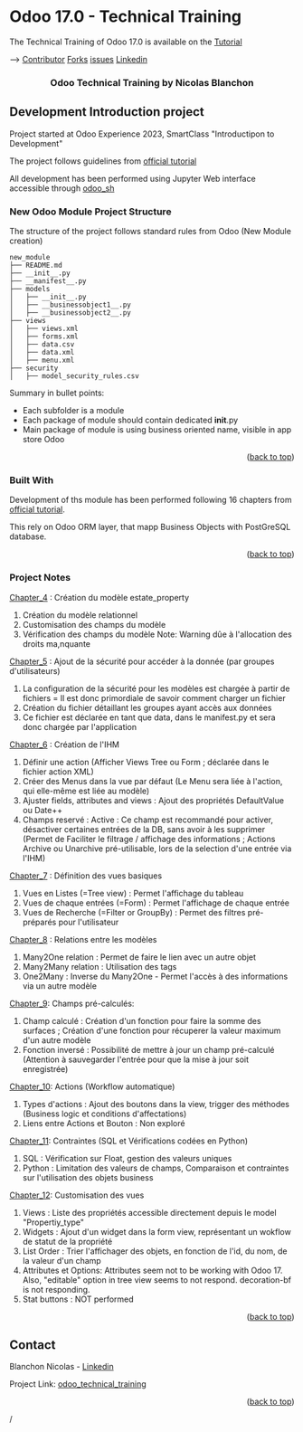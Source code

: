 # Odoo 17.0 - Technical Training

The Technical Training of Odoo 17.0 is available on the
[Tutorial](https://www.odoo.com/documentation/master/developer/howtos/rdtraining.html)

<a name="readme-top"></a>

-->
[Contributor](https://github.com/blanchonnicolas)
[Forks](https://github.com/odoo/technical-training)
[issues](https://github.com/odoo/technical-training/issues)
[Linkedin](https://www.linkedin.com/in/nicolas-blanchon)



<h3 align="center">Odoo Technical Training by Nicolas Blanchon</h3>

</div>

<!-- ABOUT THE PROJECT -->
## Development Introduction project

Project started at Odoo Experience 2023,  SmartClass "Introductipon to Development"

The project follows guidelines from [official tutorial](https://www.odoo.com/documentation/master/developer/howtos/rdtraining.html)

All development has been performed using Jupyter Web interface accessible through [odoo_sh](https://www.odoo.sh)

### New Odoo Module Project Structure 

The structure of the project follows standard rules from Odoo (New Module creation)

```
new_module
├── README.md
├── __init__.py
├── __manifest__.py
├── models
│   ├── __init__.py
│   ├── __businessobject1__.py
│   ├── __businessobject2__.py
├── views
│   ├── views.xml
│   ├── forms.xml
│   ├── data.csv
│   ├── data.xml
│   ├── menu.xml
├── security
│   ├── model_security_rules.csv
```

Summary in bullet points: 
 * Each subfolder is a module
 * Each package of module should contain dedicated __init__.py
 * Main package of module is using business oriented name, visible in app store Odoo
 

<p align="right">(<a href="#readme-top">back to top</a>)</p>


### Built With

Development of ths module has been performed following 16 chapters from [official tutorial](https://www.odoo.com/documentation/master/developer/howtos/rdtraining.html).

This rely on Odoo ORM layer, that mapp Business Objects with PostGreSQL database.

<p align="right">(<a href="#readme-top">back to top</a>)</p>

### Project Notes

[Chapter_4](https://www.odoo.com/documentation/master/developer/tutorials/getting_started/04_basicmodel.html#chapter-4-models-and-basic-fields) : Création du modèle estate_property
1. Création du modèle relationnel
2. Customisation des champs du modèle 
3. Vérification des champs du modèle 
Note: Warning dûe à l'allocation des droits ma,nquante

[Chapter_5](https://www.odoo.com/documentation/master/developer/tutorials/getting_started/05_securityintro.html#chapter-5-security-a-brief-introduction) :  Ajout de la sécurité pour accéder à la donnée (par groupes d'utilisateurs)
1. La configuration de la sécurité pour les modèles est chargée à partir de fichiers = Il est donc primordiale de savoir comment charger un fichier
2. Création du fichier détaillant les groupes ayant accès aux données
3. Ce fichier est déclarée en tant que data, dans le  manifest.py et sera donc chargée par l'application

[Chapter_6](https://www.odoo.com/documentation/master/developer/tutorials/getting_started/06_firstui.html#chapter-6-finally-some-ui-to-play-with)
: Création de l'IHM
1. Définir une action (Afficher Views Tree ou Form ; déclarée dans le fichier action XML)
2. Créer des Menus dans la vue par défaut (Le Menu sera liée à l'action, qui elle-même est liée au modèle)
3. Ajuster fields, attributes and views : Ajout des propriétés DefaultValue ou Date++
4. Champs reservé : Active : Ce champ est recommandé pour activer, désactiver certaines entrées de la DB, sans avoir à les supprimer (Permet de Faciliter le filtrage / affichage des informations ; Actions Archive ou Unarchive pré-utilisable, lors de la selection d'une entrée via l'IHM)

[Chapter_7](https://www.odoo.com/documentation/master/developer/tutorials/getting_started/07_basicviews.html#list) : Définition des vues basiques
1. Vues en Listes (=Tree view) : Permet l'affichage du tableau
2. Vues de chaque entrées (=Form) : Permet l'affichage de chaque entrée
3. Vues de Recherche (=Filter or GroupBy) : Permet des filtres pré-préparés pour l'utilisateur

[Chapter_8](https://www.odoo.com/documentation/master/developer/tutorials/getting_started/08_relations.html#chapter-8-relations-between-models) : Relations entre les modèles
1. Many2One relation : Permet de faire le lien avec un autre objet
2. Many2Many relation : Utilisation des tags
3. One2Many : Inverse du Many2One - Permet l'accès à des informations via un autre modèle

[Chapter_9](https://www.odoo.com/documentation/master/developer/tutorials/getting_started/09_compute_onchange.html#chapter-9-computed-fields-and-onchanges): Champs pré-calculés:
1. Champ calculé : Création d'un fonction pour faire la somme des surfaces ; Création d'une fonction pour récuperer la valeur maximum d'un autre modèle
2. Fonction inversé : Possibilité de mettre à jour un champ pré-calculé (Attention à sauvegarder l'entrée pour que la mise à jour soit enregistrée)

[Chapter_10](https://www.odoo.com/documentation/master/developer/tutorials/getting_started/10_actions.html#object-type): Actions (Workflow automatique)
1. Types d'actions : Ajout des boutons dans la view, trigger des méthodes (Business logic et conditions d'affectations)
2. Liens entre Actions et Bouton : Non exploré

[Chapter_11](https://www.odoo.com/documentation/master/developer/tutorials/getting_started/11_constraints.html#chapter-11-constraints): Contraintes (SQL et Vérifications codées en Python)
1. SQL : Vérification sur Float, gestion des valeurs uniques
2. Python : Limitation des valeurs de champs, Comparaison et contraintes sur l'utilisation des objets business

[Chapter_12](https://www.odoo.com/documentation/master/developer/tutorials/getting_started/12_sprinkles.html#chapter-12-add-the-sprinkles): Customisation des vues
1. Views : Liste des propriétés accessible directement depuis le model "Propertiy_type"
2. Widgets : Ajout d'un widget dans la form view, représentant un wokflow de statut de la propriété
3. List Order : Trier l'affichager des objets, en fonction de l'id, du nom, de la valeur d'un champ
4. Attributes et Options: Attributes seem not to be working with Odoo 17. Also, "editable" option in tree view seems to not respond. decoration-bf is not responding.
5. Stat buttons : NOT performed


<p align="right">(<a href="#readme-top">back to top</a>)</p>


<!-- CONTACT -->
## Contact

Blanchon Nicolas - [Linkedin](https://www.linkedin.com/in/nicolas-blanchon)

Project Link: [odoo_technical_training](https://www.odoo.sh/project/blanchonnicolas-odoo-technical-training2/branches/master)

<p align="right">(<a href="#readme-top">back to top</a>)</p>

/

